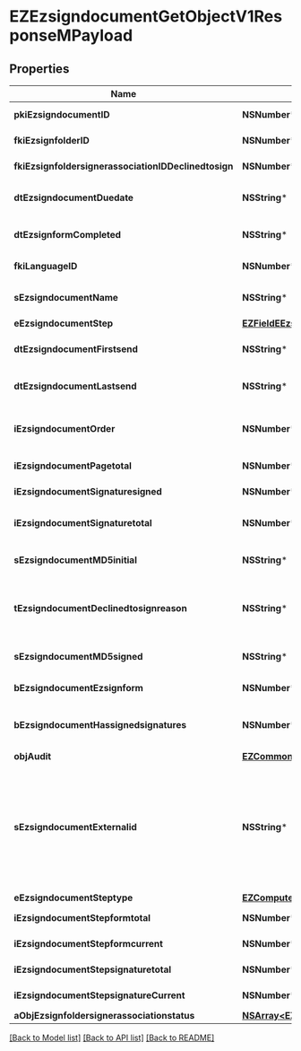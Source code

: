 # EZEzsigndocumentGetObjectV1ResponseMPayload

## Properties
Name | Type | Description | Notes
------------ | ------------- | ------------- | -------------
**pkiEzsigndocumentID** | **NSNumber*** | The unique ID of the Ezsigndocument | 
**fkiEzsignfolderID** | **NSNumber*** | The unique ID of the Ezsignfolder | 
**fkiEzsignfoldersignerassociationIDDeclinedtosign** | **NSNumber*** | The unique ID of the Ezsignfoldersignerassociation | [optional] 
**dtEzsigndocumentDuedate** | **NSString*** | The maximum date and time at which the Ezsigndocument can be signed. | 
**dtEzsignformCompleted** | **NSString*** | The date and time at which the Ezsignform has been completed. | [optional] 
**fkiLanguageID** | **NSNumber*** | The unique ID of the Language.  Valid values:  |Value|Description| |-|-| |1|French| |2|English| | [optional] 
**sEzsigndocumentName** | **NSString*** | The name of the document that will be presented to Ezsignfoldersignerassociations | 
**eEzsigndocumentStep** | [**EZFieldEEzsigndocumentStep***](EZFieldEEzsigndocumentStep.md) |  | 
**dtEzsigndocumentFirstsend** | **NSString*** | The date and time when the Ezsigndocument was first sent. | [optional] 
**dtEzsigndocumentLastsend** | **NSString*** | The date and time when the Ezsigndocument was sent the last time. | [optional] 
**iEzsigndocumentOrder** | **NSNumber*** | The order in which the Ezsigndocument will be presented to the signatory in the Ezsignfolder. | 
**iEzsigndocumentPagetotal** | **NSNumber*** | The number of pages in the Ezsigndocument. | 
**iEzsigndocumentSignaturesigned** | **NSNumber*** | The number of signatures that were signed in the document. | 
**iEzsigndocumentSignaturetotal** | **NSNumber*** | The number of total signatures that were requested in the Ezsigndocument. | 
**sEzsigndocumentMD5initial** | **NSString*** | MD5 Hash of the initial PDF Document before signatures were applied to it. | [optional] 
**tEzsigndocumentDeclinedtosignreason** | **NSString*** | A custom text message that will contain the refusal message if the Ezsigndocument is declined to sign | [optional] 
**sEzsigndocumentMD5signed** | **NSString*** | MD5 Hash of the final PDF Document after all signatures were applied to it. | [optional] 
**bEzsigndocumentEzsignform** | **NSNumber*** | If the Ezsigndocument contains an Ezsignform or not | [optional] 
**bEzsigndocumentHassignedsignatures** | **NSNumber*** | If the Ezsigndocument contains signed signatures (From internal or external sources) | [optional] 
**objAudit** | [**EZCommonAudit***](EZCommonAudit.md) |  | [optional] 
**sEzsigndocumentExternalid** | **NSString*** | This field can be used to store an External ID from the client&#39;s system.  Anything can be stored in this field, it will never be evaluated by the eZmax system and will be returned AS-IS.  To store multiple values, consider using a JSON formatted structure, a URL encoded string, a CSV or any other custom format.  | [optional] 
**eEzsigndocumentSteptype** | [**EZComputedEEzsigndocumentSteptype***](EZComputedEEzsigndocumentSteptype.md) |  | 
**iEzsigndocumentStepformtotal** | **NSNumber*** | The total number of steps in the form filling phase | 
**iEzsigndocumentStepformcurrent** | **NSNumber*** | The current step in the form filling phase | 
**iEzsigndocumentStepsignaturetotal** | **NSNumber*** | The total number of steps in the signature filling phase | 
**iEzsigndocumentStepsignatureCurrent** | **NSNumber*** | The current step in the signature phase | 
**aObjEzsignfoldersignerassociationstatus** | [**NSArray&lt;EZCustomEzsignfoldersignerassociationstatusResponse&gt;***](EZCustomEzsignfoldersignerassociationstatusResponse.md) |  | 

[[Back to Model list]](../README.md#documentation-for-models) [[Back to API list]](../README.md#documentation-for-api-endpoints) [[Back to README]](../README.md)



